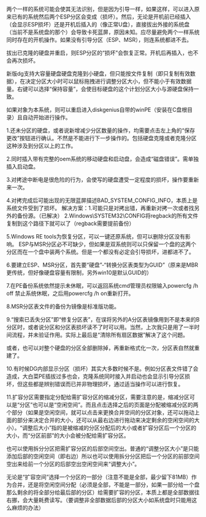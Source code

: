 两个一样的系统可能会使其无法识别，但是因为引导一样，如果这样，可以进入原来已有的系统然后两个ESP分区会变成（损坏）。然后，无论是开机前已经插入（会显示ESP损坏）还是开机后插入的（像正常U盘），直接拔出外接的系统盘（当前不是系统盘的那个）会导致卡死蓝屏，原因未知。应尽量避免两个一样系统同时存在的开机操作。如果没有引导分区（ESP、MSR），则连系统都进不去。

拔出已克隆的硬盘并重启，则ESP分区的“损坏”会恢复正常。开机后再插入，也不会再次损坏。

新版dg支持大容量硬盘硬盘克隆到小硬盘，但只能按文件复制（即只复制有效数据），在决定分区大小时可以鼠标拖拽进行调整分区大小，但不能小于有效数据量。右键可以选择“保持容量”，会使目标硬盘的这个计划分区大小与源硬盘保持一致。

如果对象为本系统，则可以重启进入diskgenius自带的winPE（安装在C盘根目录）且自动开始进行操作。

1.还未分区的硬盘，或者说新增减少分区数量的操作，均需要点击左上角的“保存更改”按钮进行确认。不然是不能进行下一步操作的。包括硬盘克隆或者克隆分区这种涉及到分区以上的工作。

2.同时插入带有完整的oem系统的移动硬盘和启动盘，会造成“磁盘错误”。需单独插入启动盘。

3.对拷途中断电是很危险的行为，会使写的硬盘遭受一定程度的损坏，操作要重新来一次。

4.对拷完成后可能出现的无限蓝屏描述BAD_SYSTEM_CONFIG_INFO，本质上是系统文件受到了损坏。
解决方案：1.可能只是对拷出错，再重新对拷一次或者找另外的备份源。（已解决）
2.Windows\SYSTEM32\CONFIG将regback的所有文件复制到这个路径下就可以了（regback需要提前备份）

5.Windows RE tools为恢复分区，可以一键还原系统，但可以删除分区没有影响。
ESP与MSR分区必不可缺少，但如果是双系统则可以只保留一个盘的这两个分区而在一个盘中装两个系统。但是一个都没有必定会引导损坏，进都进不了。

6.要建立ESP、MSR分区，首先要“硬盘”-“转换分区表类型为GUID”（原来是MBR更传统，但好像硬盘容量有限制，另外win10是默认GUID的）

7.在PE备份系统依然提示未休眠，可以返回系统cmd管理员权限输入powercfg /h off 禁止系统休眠，之后用powercfg /h on重新打开。

8.MSR分区表文件的备份为镜像是标准版功能。

9.“搜索已丢失分区”即“修复分区表”，在误将另外的A分区表镜像用到不是本来的B分区时，或者说分区和分区表损坏读不了时可以用。当然，上次我只是用了一半时间流程，并未验证作用。实际上最后是“清除所有扇区数据”解决了这个问题。

或者，也可以对整个硬盘的分区全部删除掉，再重新格式化一次，分区表自然就重建了。

10.有时候DG内部显示分区（损坏）其实大多数时候不是。例如分区表文件错了会造成，大白菜PE插拔过多也会，克隆系统同时接入并启动也会显示引导分区损坏，但这些都是辨别错误而已并非物理损坏，通过适当操作可以进行恢复。

11.扩容分区需要指定分配给需扩容分区的缩减分区，需要注意的是，缩减分区可以是“分区”也可以是“空闲空间”。而且点击选择之后的页面是分配被缩减分区的两个部分（如果是空闲空间，就可以点击来更换合并空间的分区对象，还可以拖动上面的部分来决定合并的大小，还可以从最右边进行拖动来决定剩余的空闲空间的大小）。“调整后大小”指的是被缩减的分区分配后的大小或者扩容分区后一个分区的大小，而“分区前部”的大小会被分配给需扩容分区。

也可以使用拆分分区把需扩容分区的后部空间空出。普通的“调整分区大小”是只能添加后部的空闲空间（即右边）所以也可以使用拆分分区把后一个分区的前部空间空出来给前一个分区的后部空出空闲空间来“调整大小”。

无论是“扩容空间”选择一个分区的一部分（注意不能是全部，最少留下81MB）作为合并，还是将空闲空间分配（必须是全部，不能是一部分，如果一部分给一个盘那么剩余的将全部分给最后部的分区）给需要扩容的分区，本质上都是全部数据往右挪，会大量耗费读写。（要调整非全部数据后部的分区大小如系统盘时只能用这么麻烦的办法）